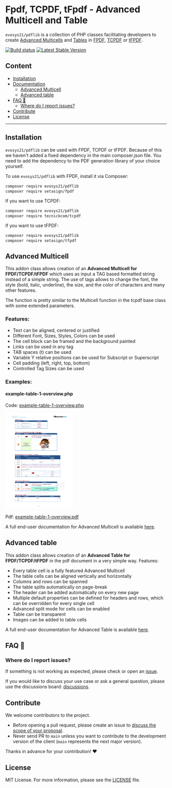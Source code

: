 <h1>Fpdf, TCPDF, tFpdf - Advanced Multicell and Table</h1>

`evosys21/pdflib` is a collection of PHP classes facilitating developers to create [Advanced Multicells]() and [Tables]() in [FPDF](http://www.fpdf.org), [TCPDF](https://github.com/tecnickcom/TCPDF) or 
[tFPDF](http://fpdf.org/en/script/script92.php).


[![Build status](https://github.com/evosys21/pdflib/workflows/build/badge.svg)](https://github.com/evosys21/pdflib/actions) [![Latest Stable Version](https://poser.pugx.org/evosys21/phplib/v/stable)](https://packagist.org/packages/evosys21/phplib)

<h2>Content</h2>

<!-- TOC -->
  * [Installation](#installation)
  * [Documentation](#documentation)
    * [Advanced Multicell](#advanced-multicell)
    * [Advanced table](#advanced-table)
  * [FAQ 🔮](#faq-)
    * [Where do I report issues?](#where-do-i-report-issues)
  * [Contribute](#contribute)
  * [License](#license)
<!-- TOC -->

***

## Installation

`evosys21/pdflib` can be used with FPDF, TCPDF or tFPDF. Because of this we haven't added a fixed dependency in the main composer.json file. You need to add the dependency to the PDF generation library of your choice yourself.

To use `evosys21/pdflib` with FPDF, install it via Composer:

```shell
composer require evosys21/pdflib
composer require setasign/fpdf
```

If you want to use TCPDF:

```shell
composer require evosys21/pdflib
composer require tecnickcom/tcpdf
```

If you want to use tFPDF:

```shell
composer require evosys21/pdflib
composer require setasign/tfpdf
```

## Advanced Multicell

This addon class allows creation of an **Advanced Multicell for FPDF/TCPDF/tFPDF** which uses as input a TAG based formatted
string instead of a simple string. The use of tags allows to change the font, the style (bold, italic, underline), 
the size, and the color of characters and many other features.

The function is pretty similar to the Multicell function in the tcpdf base class with some extended parameters.

### Features:

- Text can be aligned, centered or justified
- Different Font, Sizes, Styles, Colors can be used
- The cell block can be framed and the background painted
- Links can be used in any tag
- TAB spaces (t) can be used
- Variable Y relative positions can be used for Subscript or Superscript
- Cell padding (left, right, top, bottom)
- Controlled Tag Sizes can be used

### Examples:

#### example-table-1-overview.php
Code: [example-table-1-overview.php](examples/Tcpdf/example-table-1-overview.php)

[<img src="tests/_files/src/Tcpdf/example-table-1-overview.png" height="300">](tests/_files/src/Tcpdf/example-table-1-overview.pdf)

Pdf: [example-table-1-overview.pdf](tests/_files/src/Tcpdf/example-table-1-overview.pdf)

A full end-user documentation for Advanced Multicell is available [here](docs/multicell.md).

## Advanced table

This addon class allows creation of an **Advanced Table for FPDF/TCPDF/tFPDF** in the pdf document in a very simple way.
Features:

- Every table cell is a fully featured Advanced Multicell
- The table cells can be aligned vertically and horizontally
- Columns and rows can be spanned
- The table splits automatically on page-break
- The header can be added automatically on every new page
- Multiple default properties can be defined for headers and rows, which can be overridden for every single cell
- Advanced split mode for cells can be enabled
- Table can be transparent
- Images can be added to table cells

A full end-user documentation for Advanced Table is available [here](docs/table.md).

## FAQ 🔮

### Where do I report issues?

If something is not working as expected, please check or open an 
[issue](https://github.com/evosys21/pdflib/issues).

If you would like to discuss your use case or ask a general question, please use the discussions board:
[discussions](https://github.com/evosys21/pdflib/discussions).

## Contribute

We welcome contributors to the project.
- Before opening a pull request, please create an issue to
  [discuss the scope of your proposal](https://github.com/evosys21/pdflib/issues).
- Never send PR to `main` unless you want to contribute to the development
  version of the client (`main` represents the next major version).

Thanks in advance for your contribution! :heart:

## License

MIT License. For more information, please see the [LICENSE](LICENSE.TXT) file.
